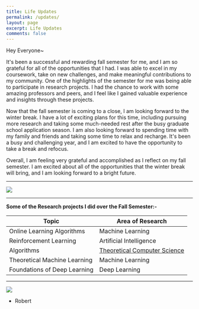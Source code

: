 ```yaml
---
title: Life Updates
permalink: /updates/
layout: page
excerpt: Life Updates
comments: false
---
```

Hey Everyone~

It's been a successful and rewarding fall semester for me, and I am so grateful for all of the opportunities that I had. I was able to excel in my coursework, take on new challenges, and make meaningful contributions to my community. One of the highlights of the semester for me was being able to participate in research projects. I had the chance to work with some amazing professors and peers, and I feel like I gained valuable experience and insights through these projects.

Now that the fall semester is coming to a close, I am looking forward to the winter break. I have a lot of exciting plans for this time, including pursuing more research and taking some much-needed rest after the busy graduate school application season. I am also looking forward to spending time with my family and friends and taking some time to relax and recharge. It's been a busy and challenging year, and I am excited to have the opportunity to take a break and refocus.

Overall, I am feeling very grateful and accomplished as I reflect on my fall semester. I am excited about all of the opportunities that the winter break will bring, and I am looking forward to a bright future.
<hr>
<img src = "https://www.ualberta.ca/media-library/ualberta/admissions-and-programs/great-things/virtual-tour2-cropped.jpg">
<hr>

**Some of the Research projects I did over the Fall Semester:-**

| Topic                      | Area of Research           |
|----------------------------|-----------------------------|
| Online Learning Algorithms         | Machine Learning|
| Reinforcement Learning              | Artificial Intelligence|
| Algorithms                  | [Theoretical Computer Science](https://github.com/Robertboy18/CLRS-Algorithms-Implementation)            |
| Theoretical Machine Learning           | Machine Learning |
| Foundations of Deep Learning           | Deep Learning |  

<hr>

<img src = "https://www.amii.ca/media/images/meta.2e16d0ba.fill-1370x800.jpg">  

- Robert

